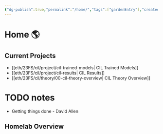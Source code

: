 ```yaml
---
{"dg-publish":true,"permalink":"/home/","tags":["gardenEntry"],"created":"","updated":""}
---
```


# Home 🌎
## Current Projects
* [[eth/23FS/cil/project/cil-trained-models\| CIL Trained Models]]
* [[eth/23FS/cil/project/cil-results\| CIL Results]]
* [[eth/23FS/cil/theory/00-cil-theory-overview\| CIL Theory Overview]]


<div class="transclusion internal-embed is-loaded"><div class="markdown-embed">



# TODO notes
* Getting things done - David Allen

</div></div>


## Homelab Overview

